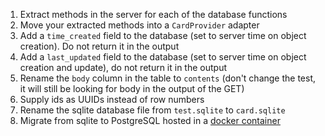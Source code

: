 1. Extract methods in the server for each of the database functions
2. Move your extracted methods into a `CardProvider` adapter
3. Add a `time_created` field to the database (set to server time on object creation). Do not return it in the output
4. Add a `last_updated` field to the database (set to server time on object creation and update), do not return it in the output
5. Rename the `body` column in the table to `contents` (don't change the test, it will still be looking for body in the output of the GET)
6. Supply ids as UUIDs instead of row numbers
7. Rename the sqlite database file from `test.sqlite` to `card.sqlite`
8. Migrate from sqlite to PostgreSQL hosted in a [docker container](https://hub.docker.com/_/postgres)